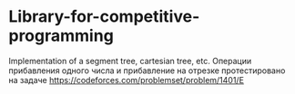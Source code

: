 # Library-for-competitive-programming
Implementation of a segment tree, cartesian tree, etc.
Операции прибавления одного числа и прибавление на отрезке протестировано на задаче https://codeforces.com/problemset/problem/1401/E
